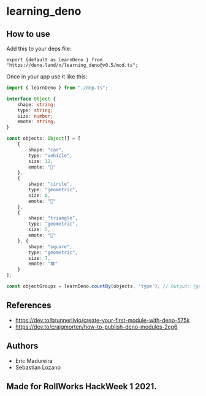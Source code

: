 # learning_deno

## How to use
Add this to your deps file:

`export {default as learnDeno } from "https://deno.land/x/learning_deno@v0.5/mod.ts";`

Once in your app use it like this:

```ts
import { learnDeno } from "./dep.ts";

interface Object {
    shape: string;
    type: string;
    size: number;
    emote: string;
}

const objects: Object[] = [
    {
        shape: "car",
        type: "vehicle",
        size: 12,
        emote: "🚗"
    },
    {
        shape: "circle",
        type: "geometric",
        size: 6,
        emote: "🔴"
    },
    {
        shape: "triangle",
        type: "geometric",
        size: 5,
        emote: "🔺"
    }, {
        shape: "square",
        type: "geometric",
        size: 7,
        emote: "🟥"
    }
];

const objectGroups = learnDeno.countBy(objects, 'type'); // Output: {geometric: 3, vehicle: 1 }

```

## References
- https://dev.to/brunnerlivio/create-your-first-module-with-deno-575k
- https://dev.to/craigmorten/how-to-publish-deno-modules-2cg6

## Authors
- Eric Madureira
- Sebastian Lozano

## Made for RollWorks HackWeek 1 2021.
